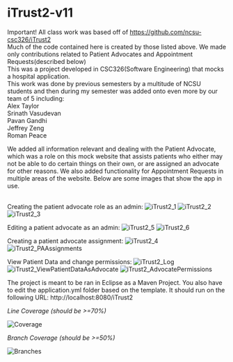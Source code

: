 

# iTrust2-v11
Important! All class work was based off of https://github.com/ncsu-csc326/iTrust2 <br>
Much of the code contained here is created by those listed above. We made only contributions related to Patient Advocates and Appointment Requests(described below) <br>
This was a project developed in CSC326(Software Engineering) that mocks a hospital application.<br>
This work was done by previous semesters by a multitude of NCSU students and then during my semester was added onto even more by our team of 5 including:<br>
Alex Taylor<br>
Srinath Vasudevan<br>
Pavan Gandhi<br>
Jeffrey Zeng<br>
Roman Peace<br>

We added all information relevant and dealing with the Patient Advocate, which was a role on this mock website that assists patients who either may not be able to do certain things on their own, or are assigned an advocate for other reasons. We also added functionality for Appointment Requests in multiple areas of the website. Below are some images that show the app in use.<br><br>

Creating the patient advocate role as an admin:
![iTrust2_1](https://github.com/alex-taylor458/CSC326-SoftwareEngineering/assets/40243091/4ca5561e-44fe-4069-86ee-f1bb5b11f7b2)
![iTrust2_2](https://github.com/alex-taylor458/CSC326-SoftwareEngineering/assets/40243091/3dd56739-62e3-4fbf-805a-6a6efc334e03)
![iTrust2_3](https://github.com/alex-taylor458/CSC326-SoftwareEngineering/assets/40243091/dea7a30f-a79a-4917-9e36-24f19d28558a)



Editing a patient advocate as an admin:
![iTrust2_5](https://github.com/alex-taylor458/CSC326-SoftwareEngineering/assets/40243091/799b9fbc-6b42-422f-b091-29aec4bfd1e2)
![iTrust2_6](https://github.com/alex-taylor458/CSC326-SoftwareEngineering/assets/40243091/aa17b9a3-7b32-4444-8969-d8c67b4283ec)



Creating a patient advocate assignment:
![iTrust2_4](https://github.com/alex-taylor458/CSC326-SoftwareEngineering/assets/40243091/ec3eee98-12bc-4fce-9839-51cd877db087)
![iTrust2_PAAssignments](https://github.com/alex-taylor458/CSC326-SoftwareEngineering/assets/40243091/6787deec-dff1-48cb-b3ca-68280c50dd2e)



View Patient Data and change permissions:
![iTrust2_Log](https://github.com/alex-taylor458/CSC326-SoftwareEngineering/assets/40243091/9f6c6556-5c65-4a3c-9889-8f75b173db07)
![iTrust2_ViewPatientDataAsAdvocate](https://github.com/alex-taylor458/CSC326-SoftwareEngineering/assets/40243091/9ffbf553-d670-4192-b1f8-08ebee4544f2)
![iTrust2_AdvocatePermissions](https://github.com/alex-taylor458/CSC326-SoftwareEngineering/assets/40243091/13e5a463-0ff3-4f97-828d-9a87a56a1873)

The project is meant to be ran in Eclipse as a Maven Project. You also have to edit the application.yml folder based on the template.
It should run on the following URL:
http://localhost:8080/iTrust2

*Line Coverage (should be >=70%)*

![Coverage](.github/badges/jacoco.svg)

*Branch Coverage (should be >=50%)*

![Branches](.github/badges/branches.svg)
